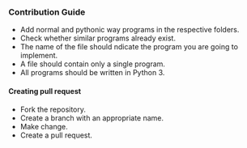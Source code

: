 ### Contribution Guide

-   Add normal and pythonic way programs in the respective folders.
-   Check whether similar programs already exist.
-   The name of the file should ndicate the program you are going to implement.
-   A file should contain only a single program.
-   All programs should be written in Python 3.

#### Creating pull request

-   Fork the repository.
-   Create a branch with an appropriate name.
-   Make change.
-   Create a pull request.
